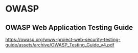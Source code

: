 # OWASP

## OWASP Web Application Testing Guide
https://owasp.org/www-project-web-security-testing-guide/assets/archive/OWASP_Testing_Guide_v4.pdf